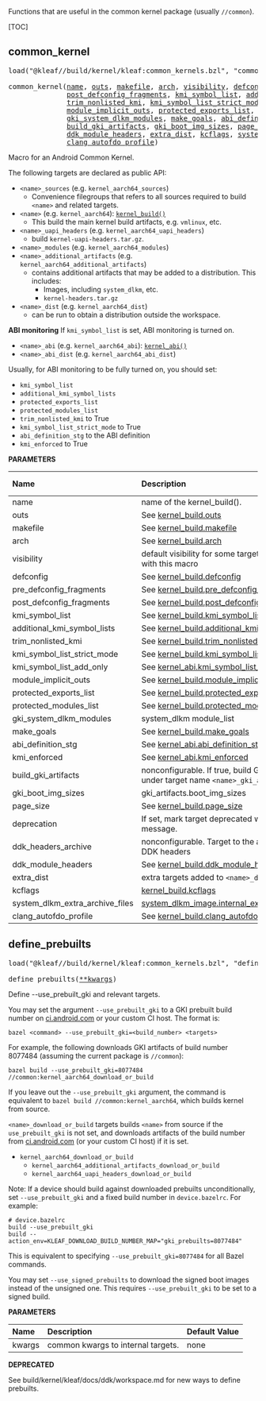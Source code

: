 <!-- Generated with Stardoc: http://skydoc.bazel.build -->

Functions that are useful in the common kernel package (usually `//common`).

[TOC]

<a id="common_kernel"></a>

## common_kernel

<pre>
load("@kleaf//build/kernel/kleaf:common_kernels.bzl", "common_kernel")

common_kernel(<a href="#common_kernel-name">name</a>, <a href="#common_kernel-outs">outs</a>, <a href="#common_kernel-makefile">makefile</a>, <a href="#common_kernel-arch">arch</a>, <a href="#common_kernel-visibility">visibility</a>, <a href="#common_kernel-defconfig">defconfig</a>, <a href="#common_kernel-pre_defconfig_fragments">pre_defconfig_fragments</a>,
              <a href="#common_kernel-post_defconfig_fragments">post_defconfig_fragments</a>, <a href="#common_kernel-kmi_symbol_list">kmi_symbol_list</a>, <a href="#common_kernel-additional_kmi_symbol_lists">additional_kmi_symbol_lists</a>,
              <a href="#common_kernel-trim_nonlisted_kmi">trim_nonlisted_kmi</a>, <a href="#common_kernel-kmi_symbol_list_strict_mode">kmi_symbol_list_strict_mode</a>, <a href="#common_kernel-kmi_symbol_list_add_only">kmi_symbol_list_add_only</a>,
              <a href="#common_kernel-module_implicit_outs">module_implicit_outs</a>, <a href="#common_kernel-protected_exports_list">protected_exports_list</a>, <a href="#common_kernel-protected_modules_list">protected_modules_list</a>,
              <a href="#common_kernel-gki_system_dlkm_modules">gki_system_dlkm_modules</a>, <a href="#common_kernel-make_goals">make_goals</a>, <a href="#common_kernel-abi_definition_stg">abi_definition_stg</a>, <a href="#common_kernel-kmi_enforced">kmi_enforced</a>,
              <a href="#common_kernel-build_gki_artifacts">build_gki_artifacts</a>, <a href="#common_kernel-gki_boot_img_sizes">gki_boot_img_sizes</a>, <a href="#common_kernel-page_size">page_size</a>, <a href="#common_kernel-deprecation">deprecation</a>, <a href="#common_kernel-ddk_headers_archive">ddk_headers_archive</a>,
              <a href="#common_kernel-ddk_module_headers">ddk_module_headers</a>, <a href="#common_kernel-extra_dist">extra_dist</a>, <a href="#common_kernel-kcflags">kcflags</a>, <a href="#common_kernel-system_dlkm_extra_archive_files">system_dlkm_extra_archive_files</a>,
              <a href="#common_kernel-clang_autofdo_profile">clang_autofdo_profile</a>)
</pre>

Macro for an Android Common Kernel.

The following targets are declared as public API:
-   `<name>_sources` (e.g. `kernel_aarch64_sources`)
    -   Convenience filegroups that refers to all sources required to
        build `<name>` and related targets.
-   `<name>` (e.g. `kernel_aarch64`): [`kernel_build()`](kernel.md#kernel_build)
    -   This build the main kernel build artifacts, e.g. `vmlinux`, etc.
-   `<name>_uapi_headers` (e.g. `kernel_aarch64_uapi_headers`)
    -   build `kernel-uapi-headers.tar.gz`.
-   `<name>_modules` (e.g. `kernel_aarch64_modules`)
-   `<name>_additional_artifacts` (e.g. `kernel_aarch64_additional_artifacts`)
    -   contains additional artifacts that may be added to
        a distribution. This includes:
        -   Images, including `system_dlkm`, etc.
        -   `kernel-headers.tar.gz`
-   `<name>_dist` (e.g. `kernel_aarch64_dist`)
    -   can be run to obtain a distribution outside the workspace.

**ABI monitoring**
If `kmi_symbol_list` is set, ABI monitoring is turned on.

-    `<name>_abi` (e.g. `kernel_aarch64_abi`): [`kernel_abi()`](kernel.md#kernel_abi)
-    `<name>_abi_dist` (e.g. `kernel_aarch64_abi_dist`)

Usually, for ABI monitoring to be fully turned on, you should set:
-   `kmi_symbol_list`
-   `additional_kmi_symbol_lists`
-   `protected_exports_list`
-   `protected_modules_list`
-   `trim_nonlisted_kmi` to True
-   `kmi_symbol_list_strict_mode` to True
-   `abi_definition_stg` to the ABI definition
-   `kmi_enforced` to True


**PARAMETERS**


| Name  | Description | Default Value |
| :------------- | :------------- | :------------- |
| <a id="common_kernel-name"></a>name |  name of the kernel_build().   |  none |
| <a id="common_kernel-outs"></a>outs |  See [kernel_build.outs](kernel.md#kernel_build-outs)   |  none |
| <a id="common_kernel-makefile"></a>makefile |  See [kernel_build.makefile](kernel.md#kernel_build-makefile)   |  `None` |
| <a id="common_kernel-arch"></a>arch |  See [kernel_build.arch](kernel.md#kernel_build-arch)   |  `None` |
| <a id="common_kernel-visibility"></a>visibility |  default visibility for some targets instantiated with this macro   |  `None` |
| <a id="common_kernel-defconfig"></a>defconfig |  See [kernel_build.defconfig](kernel.md#kernel_build-defconfig)   |  `None` |
| <a id="common_kernel-pre_defconfig_fragments"></a>pre_defconfig_fragments |  See [kernel_build.pre_defconfig_fragments](kernel.md#kernel_build-pre_defconfig_fragments)   |  `None` |
| <a id="common_kernel-post_defconfig_fragments"></a>post_defconfig_fragments |  See [kernel_build.post_defconfig_fragments](kernel.md#kernel_build-post_defconfig_fragments)   |  `None` |
| <a id="common_kernel-kmi_symbol_list"></a>kmi_symbol_list |  See [kernel_build.kmi_symbol_list](kernel.md#kernel_build-kmi_symbol_list)   |  `None` |
| <a id="common_kernel-additional_kmi_symbol_lists"></a>additional_kmi_symbol_lists |  See [kernel_build.additional_kmi_symbol_lists](kernel.md#kernel_build-additional_kmi_symbol_lists)   |  `None` |
| <a id="common_kernel-trim_nonlisted_kmi"></a>trim_nonlisted_kmi |  See [kernel_build.trim_nonlisted_kmi](kernel.md#kernel_build-trim_nonlisted_kmi)   |  `None` |
| <a id="common_kernel-kmi_symbol_list_strict_mode"></a>kmi_symbol_list_strict_mode |  See [kernel_build.kmi_symbol_list_strict_mode](kernel.md#kernel_build-kmi_symbol_list_strict_mode)   |  `None` |
| <a id="common_kernel-kmi_symbol_list_add_only"></a>kmi_symbol_list_add_only |  See [kernel_abi.kmi_symbol_list_add_only](kernel.md#kernel_abi-kmi_symbol_list_add_only)   |  `None` |
| <a id="common_kernel-module_implicit_outs"></a>module_implicit_outs |  See [kernel_build.module_implicit_outs](kernel.md#kernel_build-module_implicit_outs)   |  `None` |
| <a id="common_kernel-protected_exports_list"></a>protected_exports_list |  See [kernel_build.protected_exports_list](kernel.md#kernel_build-protected_exports_list)   |  `None` |
| <a id="common_kernel-protected_modules_list"></a>protected_modules_list |  See [kernel_build.protected_modules_list](kernel.md#kernel_build-protected_modules_list)   |  `None` |
| <a id="common_kernel-gki_system_dlkm_modules"></a>gki_system_dlkm_modules |  system_dlkm module_list   |  `None` |
| <a id="common_kernel-make_goals"></a>make_goals |  See [kernel_build.make_goals](kernel.md#kernel_build-make_goals)   |  `None` |
| <a id="common_kernel-abi_definition_stg"></a>abi_definition_stg |  See [kernel_abi.abi_definition_stg](kernel.md#kernel_abi-abi_definition_stg)   |  `None` |
| <a id="common_kernel-kmi_enforced"></a>kmi_enforced |  See [kernel_abi.kmi_enforced](kernel.md#kernel_abi-kmi_enforced)   |  `None` |
| <a id="common_kernel-build_gki_artifacts"></a>build_gki_artifacts |  nonconfigurable. If true, build GKI artifacts under target name `<name>_gki_artifacts`.   |  `None` |
| <a id="common_kernel-gki_boot_img_sizes"></a>gki_boot_img_sizes |  gki_artifacts.boot_img_sizes   |  `None` |
| <a id="common_kernel-page_size"></a>page_size |  See [kernel_build.page_size](kernel.md#kernel_build-page_size)   |  `None` |
| <a id="common_kernel-deprecation"></a>deprecation |  If set, mark target deprecated with given message.   |  `None` |
| <a id="common_kernel-ddk_headers_archive"></a>ddk_headers_archive |  nonconfigurable. Target to the archive packing DDK headers   |  `None` |
| <a id="common_kernel-ddk_module_headers"></a>ddk_module_headers |  See [kernel_build.ddk_module_headers](kernel.md#kernel_build-ddk_module_headers)   |  `None` |
| <a id="common_kernel-extra_dist"></a>extra_dist |  extra targets added to `<name>_dist`   |  `None` |
| <a id="common_kernel-kcflags"></a>kcflags |  [kernel_build.kcflags](kernel.md#kernel_build-kcflags)   |  `None` |
| <a id="common_kernel-system_dlkm_extra_archive_files"></a>system_dlkm_extra_archive_files |  [system_dlkm_image.internal_extra_archive_files](#system_dlkm_image-internal_extra_archive_files)   |  `None` |
| <a id="common_kernel-clang_autofdo_profile"></a>clang_autofdo_profile |  See [kernel_build.clang_autofdo_profile](kernel.md#kernel_build-clang_autofdo_profile)   |  `None` |


<a id="define_prebuilts"></a>

## define_prebuilts

<pre>
load("@kleaf//build/kernel/kleaf:common_kernels.bzl", "define_prebuilts")

define_prebuilts(<a href="#define_prebuilts-kwargs">**kwargs</a>)
</pre>

Define --use_prebuilt_gki and relevant targets.

You may set the argument `--use_prebuilt_gki` to a GKI prebuilt build number
on [ci.android.com](http://ci.android.com) or your custom CI host. The format is:

```
bazel <command> --use_prebuilt_gki=<build_number> <targets>
```

For example, the following downloads GKI artifacts of build number 8077484 (assuming
the current package is `//common`):

```
bazel build --use_prebuilt_gki=8077484 //common:kernel_aarch64_download_or_build
```

If you leave out the `--use_prebuilt_gki` argument, the command is equivalent to
`bazel build //common:kernel_aarch64`, which builds kernel from source.

`<name>_download_or_build` targets builds `<name>` from source if the `use_prebuilt_gki`
is not set, and downloads artifacts of the build number from
[ci.android.com](http://ci.android.com) (or your custom CI host) if it is set.

- `kernel_aarch64_download_or_build`
  - `kernel_aarch64_additional_artifacts_download_or_build`
  - `kernel_aarch64_uapi_headers_download_or_build`

Note: If a device should build against downloaded prebuilts unconditionally, set
`--use_prebuilt_gki` and a fixed build number in `device.bazelrc`. For example:
```
# device.bazelrc
build --use_prebuilt_gki
build --action_env=KLEAF_DOWNLOAD_BUILD_NUMBER_MAP="gki_prebuilts=8077484"
```

This is equivalent to specifying `--use_prebuilt_gki=8077484` for all Bazel commands.

You may set `--use_signed_prebuilts` to download the signed boot images instead
of the unsigned one. This requires `--use_prebuilt_gki` to be set to a signed build.


**PARAMETERS**


| Name  | Description | Default Value |
| :------------- | :------------- | :------------- |
| <a id="define_prebuilts-kwargs"></a>kwargs |  common kwargs to internal targets.   |  none |

**DEPRECATED**

See build/kernel/kleaf/docs/ddk/workspace.md for new ways to define prebuilts.


